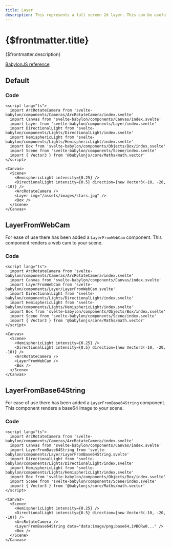 ```yaml
---
title: Layer
description: This represents a full screen 2d layer. This can be useful to display a picture in the background of your scene for instance.
---
```


<script>
  import LayerStory from 'svelte-babylon/components/Layer/Layer.story.svelte'
  import LayerFromWebCamStory from 'svelte-babylon/components/Layer/LayerFromWebCam.story.svelte'
  import LayerFromBase64StringStory from 'svelte-babylon/components/Layer/LayerFromBase64String.story.svelte'
  import ExampleWrapper from '$routes/docs/_components/ExampleWrapper.svelte'
</script>

# {$frontmatter.title}

{$frontmatter.description}

[BabylonJS reference](https://doc.babylonjs.com/typedoc/classes/babylon.layer)

## Default

<ExampleWrapper id='LayerStory'>
  <LayerStory />
</ExampleWrapper>

### Code

```svelte
<script lang="ts">
  import ArcRotateCamera from 'svelte-babylon/components/Cameras/ArcRotateCamera/index.svelte'
  import Canvas from 'svelte-babylon/components/Canvas/index.svelte'
  import Layer from 'svelte-babylon/components/Layer/index.svelte'
  import DirectionalLight from 'svelte-babylon/components/Lights/DirectionalLight/index.svelte'
  import HemisphericLight from 'svelte-babylon/components/Lights/HemisphericLight/index.svelte'
  import Box from 'svelte-babylon/components/Objects/Box/index.svelte'
  import Scene from 'svelte-babylon/components/Scene/index.svelte'
  import { Vector3 } from '@babylonjs/core/Maths/math.vector'
</script>

<Canvas>
  <Scene>
    <HemisphericLight intensity={0.25} />
    <DirectionalLight intensity={0.5} direction={new Vector3(-10, -20, -10)} />
    <ArcRotateCamera />
    <Layer img="/assets/images/stars.jpg" />
    <Box />
  </Scene>
</Canvas>
```

## LayerFromWebCam

For ease of use there has been added a `LayerFromWebCam` component. This component renders a web cam to your scene.

<ExampleWrapper id='LayerFromWebCam'>
  <LayerFromWebCamStory />
</ExampleWrapper>

### Code

```svelte
<script lang="ts">
  import ArcRotateCamera from 'svelte-babylon/components/Cameras/ArcRotateCamera/index.svelte'
  import Canvas from 'svelte-babylon/components/Canvas/index.svelte'
  import LayerFromWebCam from 'svelte-babylon/components/Layer/LayerFromWebCam.svelte'
  import DirectionalLight from 'svelte-babylon/components/Lights/DirectionalLight/index.svelte'
  import HemisphericLight from 'svelte-babylon/components/Lights/HemisphericLight/index.svelte'
  import Box from 'svelte-babylon/components/Objects/Box/index.svelte'
  import Scene from 'svelte-babylon/components/Scene/index.svelte'
  import { Vector3 } from '@babylonjs/core/Maths/math.vector'
</script>

<Canvas>
  <Scene>
    <HemisphericLight intensity={0.25} />
    <DirectionalLight intensity={0.5} direction={new Vector3(-10, -20, -10)} />
    <ArcRotateCamera />
    <LayerFromWebCam />
    <Box />
  </Scene>
</Canvas>
```

## LayerFromBase64String

For ease of use there has been added a `LayerFromBase64String` component. This component renders a base64 image to your scene.

<ExampleWrapper id='LayerFromBase64StringStory'>
  <LayerFromBase64StringStory />
</ExampleWrapper>

### Code

```svelte
<script lang="ts">
  import ArcRotateCamera from 'svelte-babylon/components/Cameras/ArcRotateCamera/index.svelte'
  import Canvas from 'svelte-babylon/components/Canvas/index.svelte'
  import LayerFromBase64String from 'svelte-babylon/components/Layer/LayerFromBase64String.svelte'
  import DirectionalLight from 'svelte-babylon/components/Lights/DirectionalLight/index.svelte'
  import HemisphericLight from 'svelte-babylon/components/Lights/HemisphericLight/index.svelte'
  import Box from 'svelte-babylon/components/Objects/Box/index.svelte'
  import Scene from 'svelte-babylon/components/Scene/index.svelte'
  import { Vector3 } from '@babylonjs/core/Maths/math.vector'
</script>

<Canvas>
  <Scene>
    <HemisphericLight intensity={0.25} />
    <DirectionalLight intensity={0.5} direction={new Vector3(-10, -20, -10)} />
    <ArcRotateCamera />
    <LayerFromBase64String data="data:image/png;base64,iVBORw0..." />
    <Box />
  </Scene>
</Canvas>
```
